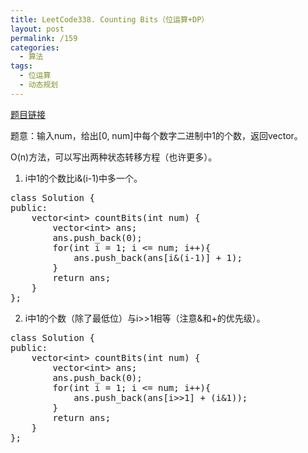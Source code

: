 ```yaml
---
title: LeetCode338. Counting Bits（位运算+DP）
layout: post
permalink: /159
categories:
  - 算法
tags:
  - 位运算
  - 动态规划
---
```

<a href="https://leetcode.com/problems/counting-bits/" target="_blank">题目链接</a>

题意：输入num，给出[0, num]中每个数字二进制中1的个数，返回vector。

O(n)方法，可以写出两种状态转移方程（也许更多）。

1. i中1的个数比i&(i-1)中多一个。

<pre class="brush: cpp; title: ; notranslate" title="">class Solution {
public:
    vector&lt;int&gt; countBits(int num) {
        vector&lt;int&gt; ans;
        ans.push_back(0);
        for(int i = 1; i &lt;= num; i++){
            ans.push_back(ans[i&(i-1)] + 1);
        }
        return ans;
    }
};
</pre>

2. i中1的个数（除了最低位）与i>>1相等（注意&和+的优先级）。

<pre class="brush: cpp; title: ; notranslate" title="">class Solution {
public:
    vector&lt;int&gt; countBits(int num) {
        vector&lt;int&gt; ans;
        ans.push_back(0);
        for(int i = 1; i &lt;= num; i++){
            ans.push_back(ans[i&gt;&gt;1] + (i&1));
        }
        return ans;
    }
};
</pre>
